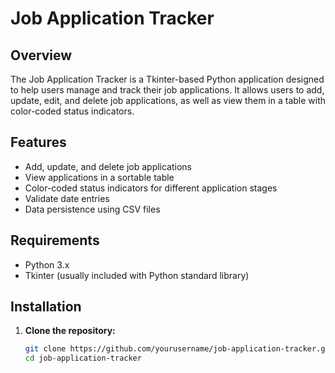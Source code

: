 # Job Application Tracker

## Overview

The Job Application Tracker is a Tkinter-based Python application designed to help users manage and track their job applications. It allows users to add, update, edit, and delete job applications, as well as view them in a table with color-coded status indicators.

## Features

- Add, update, and delete job applications
- View applications in a sortable table
- Color-coded status indicators for different application stages
- Validate date entries
- Data persistence using CSV files

## Requirements

- Python 3.x
- Tkinter (usually included with Python standard library)

## Installation

1. **Clone the repository:**

   ```bash
   git clone https://github.com/yourusername/job-application-tracker.git
   cd job-application-tracker
